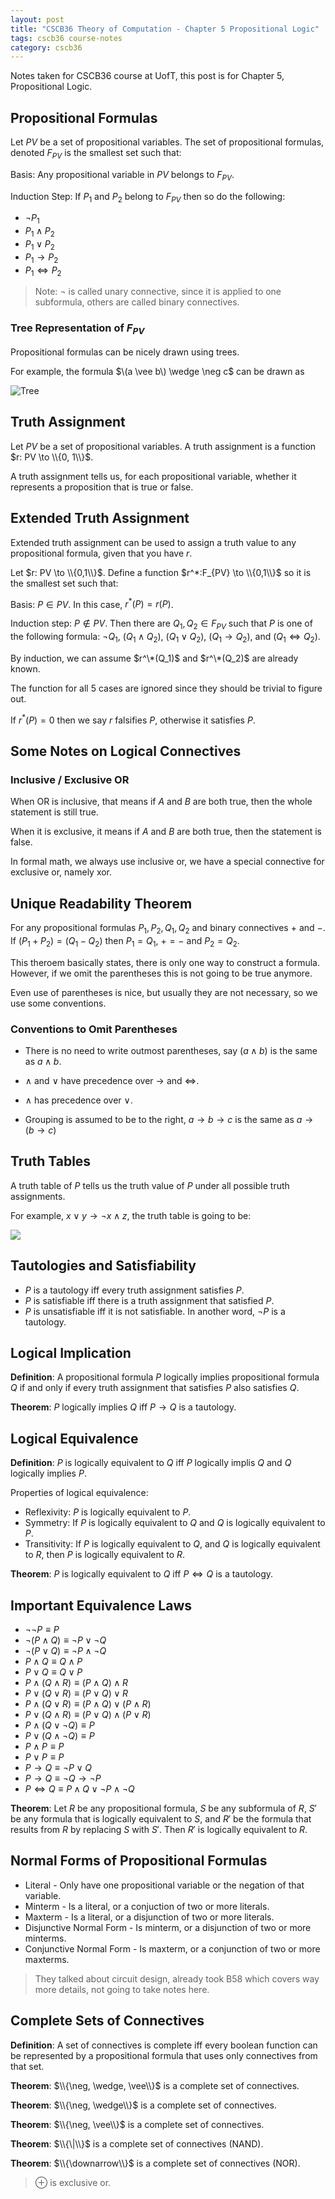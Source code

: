 ```yaml
---
layout: post
title: "CSCB36 Theory of Computation - Chapter 5 Propositional Logic"
tags: cscb36 course-notes
category: cscb36
---
```


Notes taken for CSCB36 course at UofT, this post is for Chapter 5, Propositional Logic.

<!--more-->

## Propositional Formulas

Let $PV$ be a set of propositional variables. The set of propositional formulas, denoted $F_{PV}$ is the smallest set such that:

Basis: Any propositional variable in $PV$ belongs to $F_{PV}$.

Induction Step: If $P_1$ and $P_2$ belong to $F_{PV}$ then so do the following:

* $\neg P_1$
* $P_1 \wedge P_2$
* $P_1 \vee P_2$
* $P_1 \to P_2$
* $P_1 \iff P_2$

> Note: $\neg$ is called unary connective, since it is applied to one subformula, others are called binary connectives.

### Tree Representation of $F_{PV}$

Propositional formulas can be nicely drawn using trees.

For example, the formula $\(a \vee b\) \wedge \neg c$ can be drawn as

![Tree](https://www.evernote.com/l/Aq2DY6PnR7hE5YEXbjpYhMppeUPxTWE4VvQB/image.png)

## Truth Assignment

Let $PV$ be a set of propositional variables. A truth assignment is a function $r: PV \to \\{0, 1\\}$.

A truth assignment tells us, for each propositional variable, whether it represents a proposition that is true or false.

## Extended Truth Assignment

Extended truth assignment can be used to assign a truth value to any propositional formula, given that you have $r$.

Let $r: PV \to \\{0,1\\}$. Define a function $r^*:F_{PV} \to \\{0,1\\}$ so it is the smallest set such that:

Basis: $P \in PV$. In this case, $r^*(P) = r(P)$.

Induction step: $P \notin PV$. Then there are $Q_1, Q_2 \in F_{PV}$ such that $P$ is one of the following formula: $\neg Q_1$, $(Q_1 \wedge Q_2)$, $(Q_1 \vee Q_2)$, $(Q_1 \to Q_2)$, and $(Q_1 \iff Q_2)$.

By induction, we can assume $r^\*(Q_1)$ and $r^\*(Q_2)$ are already known.

The function for all 5 cases are ignored since they should be trivial to figure out.

If $r^*(P) = 0$ then we say $r$ falsifies $P$, otherwise it satisfies $P$.

## Some Notes on Logical Connectives

### Inclusive / Exclusive OR

When OR is inclusive, that means if $A$ and $B$ are both true, then the whole statement is still true.

When it is exclusive, it means if $A$ and $B$ are both true, then the statement is false.

In formal math, we always use inclusive or, we have a special connective for exclusive or, namely xor.

## Unique Readability Theorem

For any propositional formulas $P_1, P_2, Q_1, Q_2$ and binary connectives $+$ and $-$. If $(P_1 + P_2) = (Q_1 - Q_2)$ then $P_1 = Q_1$, $+ = -$ and $P_2 = Q_2$.

This theroem basically states, there is only one way to construct a formula. However, if we omit the parentheses this is not going to be true anymore.

Even use of parentheses is nice, but usually they are not necessary, so we use some conventions.

### Conventions to Omit Parentheses

* There is no need to write outmost parentheses, say $(a \wedge b)$ is the same as $a \wedge b$.

* $\wedge$ and $\vee$ have precedence over $\to$ and $\iff$.

* $\wedge$ has precedence over $\vee$.

* Grouping is assumed to be to the right, $a \to b \to c$ is the same as $a \to (b \to c)$

## Truth Tables

A truth table of $P$ tells us the truth value of $P$ under all possible truth assignments.

For example, $x \vee y \to \neg x \wedge z$, the truth table is going to be:

![](https://www.evernote.com/l/Aq0DNUDHAlpOW5DOxvSrddvXRNa2T8VFCLgB/image.png)

## Tautologies and Satisfiability

* $P$ is a tautology iff every truth assignment satisfies $P$.
* $P$ is satisfiable iff there is a truth assignment that satisfied $P$.
* $P$ is unsatisfiable iff it is not satisfiable. In another word, $\neg P$ is a tautology.

## Logical Implication

**Definition**: A propositional formula $P$ logically implies propositional formula $Q$ if and only if every truth assignment that satisfies $P$ also satisfies $Q$.

**Theorem**: $P$ logically implies $Q$ iff $P \to Q$ is a tautology.

## Logical Equivalence

**Definition**: $P$ is logically equivalent to $Q$ iff $P$ logically implis $Q$ and $Q$ logically implies $P$.

Properties of logical equivalence:

* Reflexivity: $P$ is logically equivalent to $P$.
* Symmetry: If $P$ is logically equivalent to $Q$ and $Q$ is logically equivalent to $P$.
* Transitivity: If $P$ is logically equivalent to $Q$, and $Q$ is logically equivalent to $R$, then $P$ is logically equivalent to $R$.

**Theorem**: $P$ is logically equivalent to $Q$ iff $P \iff Q$ is a tautology.

## Important Equivalence Laws

* $\neg \neg P \equiv P$
* $\neg (P \wedge Q) \equiv \neg P \vee \neg Q$
* $\neg (P \vee Q) \equiv \neg P \wedge \neg Q$
* $P \wedge Q \equiv Q \wedge P$
* $P \vee Q \equiv Q \vee P$
* $P \wedge (Q \wedge R) \equiv (P \wedge Q) \wedge R$
* $P \vee (Q \vee R) \equiv (P \vee Q) \vee R$
* $P \wedge (Q \vee R) \equiv (P \wedge Q) \vee (P \wedge R)$
* $P \vee (Q \wedge R) \equiv (P \vee Q) \wedge (P \vee R)$
* $P \wedge (Q \vee \neg Q) \equiv P$
* $P \vee (Q \wedge \neg Q) \equiv P$
* $P \wedge P \equiv P$
* $P \vee P \equiv P$
* $P \to Q \equiv \neg P \vee Q$
* $P \to Q \equiv \neg Q \to \neg P$
* $P \iff Q \equiv P \wedge Q \vee \neg P \wedge \neg Q$

**Theorem**: Let $R$ be any propositional formula, $S$ be any subformula of $R$, $S'$ be any formula that is logically equivalent to $S$, and $R'$ be the formula that results from $R$ by replacing $S$ with $S'$. Then $R'$ is logically equivalent to $R$.

## Normal Forms of Propositional Formulas

* Literal - Only have one propositional variable or the negation of that variable.
* Minterm - Is a literal, or a conjuction of two or more literals.
* Maxterm - Is a literal, or a disjunction of two or more literals.
* Disjunctive Normal Form - Is minterm, or a disjunction of two or more minterms.
* Conjunctive Normal Form - Is maxterm, or a conjunction of two or more maxterms.

> They talked about circuit design, already took B58 which covers way more details, not going to take notes here.

## Complete Sets of Connectives

**Definition**: A set of connectives is complete iff every boolean function can be represented by a propositional formula that uses only connectives from that set.

**Theorem**: $\\{\neg, \wedge, \vee\\}$ is a complete set of connectives.

**Theorem**: $\\{\neg, \wedge\\}$ is a complete set of connectives.

**Theorem**: $\\{\neg, \vee\\}$ is a complete set of connectives.

**Theorem**: $\\{\|\\}$ is a complete set of connectives (NAND).

**Theorem**: $\\{\downarrow\\}$ is a complete set of connectives (NOR).

> $\oplus$ is exclusive or.